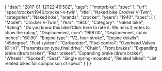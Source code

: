 {
    "date": "2017-01-12T22:46:50Z",
    "tags": [
        "motorbike",
        "spec"
    ],
    "url": "spec\/crocker\/1940\/crocker-v-twin",
    "title": "Naked bike Crocker V-Twin",
    "categories": "Naked bike",
    "brands": "crocker",
    "years": "1940",
    "spec": [
        {
            "Model": "Crocker V-Twin",
            "Year": "1940",
            "Category": "Naked bike",
            "Rating": "Do you know this bike?Click here to rate it. We miss 2 votes to show the rating",
            "Displacement, ccm": "998.00",
            "Displacement, cubic inches": "60.90",
            "Engine type": "V2, four-stroke",
            "Engine details": "45degree",
            "Fuel system": "Carburettor",
            "Fuel control": "Overhead Valves (OHV)",
            "Transmission type,final drive": "Chain",
            "Front brakes": "Expanding brake (drum brake)",
            "Rear brakes": "Expanding brake (drum brake)",
            "Wheels": "Spoked",
            "Seat": "Single spring-mounted",
            "Related bikes": "List related bikes for comparison of specs"
        }
    ]
}